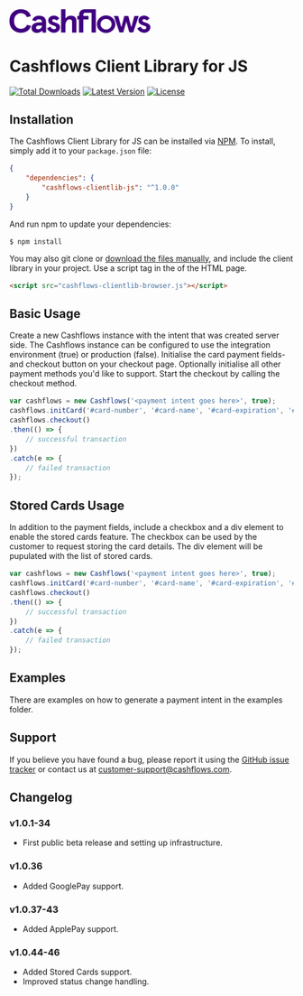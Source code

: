<img src="https://raw.githubusercontent.com/Cashflows/cashflows-clientlib-js/main/src/img/cashflows-logo.svg" alt="Cashflows logo" width="250">

# Cashflows Client Library for JS #

[![Total Downloads](https://img.shields.io/npm/dt/cashflows-clientlib-js)](https://www.npmjs.com/package/cashflows-clientlib-js)
[![Latest Version](https://img.shields.io/npm/v/cashflows-clientlib-js)](https://www.npmjs.com/package/cashflows-clientlib-js)
[![License](https://img.shields.io/github/license/cashflows/cashflows-clientlib-js)](https://github.com/Cashflows/cashflows-clientlib-js/blob/main/LICENSE)

## Installation ##

The Cashflows Client Library for JS can be installed via [NPM](https://www.npmjs.com/). To install, simply add it
to your `package.json` file:

```json
{
    "dependencies": {
        "cashflows-clientlib-js": "^1.0.0"
    }
}
```

And run npm to update your dependencies:

    $ npm install

You may also git clone or [download the files manually](https://github.com/cashflows/cashflows-clientlib-js/releases), and include the client library in your project.
Use a script tag in the <head> of the HTML page.

```html
<script src="cashflows-clientlib-browser.js"></script>
```

## Basic Usage ##

Create a new Cashflows instance with the intent that was created server side. The Cashflows instance can be configured to use the integration environment (true) or
production (false). Initialise the card payment fields- and checkout button on your checkout page. Optionally initialise all other payment methods you'd like to support.
Start the checkout by calling the checkout method.

```javascript
var cashflows = new Cashflows('<payment intent goes here>', true);
cashflows.initCard('#card-number', '#card-name', '#card-expiration', '#card-cvc', '#pay-with-card');
cashflows.checkout()
.then(() => {
    // successful transaction
})
.catch(e => {
    // failed transaction
});
```

## Stored Cards Usage #

In addition to the payment fields, include a checkbox and a div element to enable the stored cards feature. The checkbox can be used by the customer to request
storing the card details. The div element will be pupulated with the list of stored cards.

```javascript
var cashflows = new Cashflows('<payment intent goes here>', true);
cashflows.initCard('#card-number', '#card-name', '#card-expiration', '#card-cvc', '#pay-with-card', '#store-card-details', '#stored-card-list');
cashflows.checkout()
.then(() => {
    // successful transaction
})
.catch(e => {
    // failed transaction
});
```

## Examples ##

There are examples on how to generate a payment intent in the examples folder.

## Support ##

If you believe you have found a bug, please report it using the [GitHub issue tracker](https://github.com/cashflows/cashflows-clientlib-js/issues) or
contact us at [customer-support@cashflows.com](mailto:customer-support@cashflows.com?subject=cashflows-clientlib-js%20Support).

## Changelog ##

### v1.0.1-34 ###

* First public beta release and setting up infrastructure.

### v1.0.36 ###

* Added GooglePay support.

### v1.0.37-43 ###

* Added ApplePay support.

### v1.0.44-46 ###

* Added Stored Cards support.
* Improved status change handling.